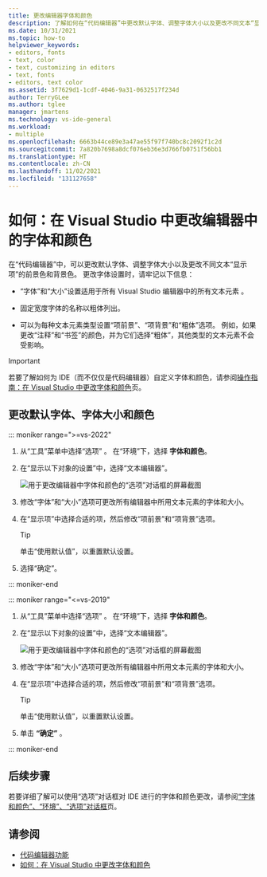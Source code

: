 ```yaml
---
title: 更改编辑器字体和颜色
description: 了解如何在“代码编辑器”中更改默认字体、调整字体大小以及更改不同文本“显示项”的前景色和背景色。
ms.date: 10/31/2021
ms.topic: how-to
helpviewer_keywords:
- editors, fonts
- text, color
- text, customizing in editors
- text, fonts
- editors, text color
ms.assetid: 3f7629d1-1cdf-4046-9a31-0632517f234d
author: TerryGLee
ms.author: tglee
manager: jmartens
ms.technology: vs-ide-general
ms.workload:
- multiple
ms.openlocfilehash: 6663b44ce89e3a47ae55f97f740bc8c2092f1c2d
ms.sourcegitcommit: 7a820b7698a8dcf076eb36e3d766fb0751f56bb1
ms.translationtype: HT
ms.contentlocale: zh-CN
ms.lasthandoff: 11/02/2021
ms.locfileid: "131127658"
---
```

# <a name="how-to-change-fonts-and-colors-for-the-editor-in-visual-studio"></a>如何：在 Visual Studio 中更改编辑器中的字体和颜色

在“代码编辑器”中，可以更改默认字体、调整字体大小以及更改不同文本“显示项”的前景色和背景色。 更改字体设置时，请牢记以下信息：

- “字体”和“大小”设置适用于所有 Visual Studio 编辑器中的所有文本元素 。

- 固定宽度字体的名称以粗体列出。

- 可以为每种文本元素类型设置“项前景”、“项背景”和“粗体”选项。 例如，如果更改“注释”和“书签”的颜色，并为它们选择“粗体”，其他类型的文本元素不会受影响。

> [!IMPORTANT]
> 若要了解如何为 IDE（而不仅仅是代码编辑器）自定义字体和颜色，请参阅[操作指南：在 Visual Studio 中更改字体和颜色](../../ide/how-to-change-fonts-and-colors-in-visual-studio.md)页。

## <a name="change-the-default-font-face-size-and-colors"></a>更改默认字体、字体大小和颜色

::: moniker range=">=vs-2022"

1. 从“工具”菜单中选择“选项” 。 在“环境”下，选择 **字体和颜色**。

1. 在“显示以下对象的设置”中，选择“文本编辑器”。

   ![用于更改编辑器中字体和颜色的“选项”对话框的屏幕截图](../../ide/media/vs-2022/fonts-colors-text-editor.png "用于更改编辑器中字体和颜色的“选项”对话框的屏幕截图")

1. 修改“字体”和“大小”选项可更改所有编辑器中所用文本元素的字体和大小。

1. 在“显示项”中选择合适的项，然后修改“项前景”和“项背景”选项。

    > [!TIP]
    > 单击“使用默认值”，以重置默认设置。

1. 选择“确定”。

::: moniker-end

::: moniker range="<=vs-2019"

1. 从“工具”菜单中选择“选项” 。 在“环境”下，选择 **字体和颜色**。

1. 在“显示以下对象的设置”中，选择“文本编辑器”。

   ![用于更改编辑器中字体和颜色的“选项”对话框的屏幕截图](../../ide/media/fonts-colors-text-editor.png "用于更改编辑器中字体和颜色的“选项”对话框的屏幕截图。")

1. 修改“字体”和“大小”选项可更改所有编辑器中所用文本元素的字体和大小。

1. 在“显示项”中选择合适的项，然后修改“项前景”和“项背景”选项。

    > [!TIP]
    > 单击“使用默认值”，以重置默认设置。

1. 单击 **“确定”** 。

::: moniker-end

## <a name="next-steps"></a>后续步骤

若要详细了解可以使用“选项”对话框对 IDE 进行的字体和颜色更改，请参阅[“字体和颜色”、“环境”、“选项”对话框](../../ide/reference/fonts-and-colors-environment-options-dialog-box.md)页。

## <a name="see-also"></a>请参阅

- [代码编辑器功能](../../ide/writing-code-in-the-code-and-text-editor.md)
- [如何：在 Visual Studio 中更改字体和颜色](../../ide/how-to-change-fonts-and-colors-in-visual-studio.md)
